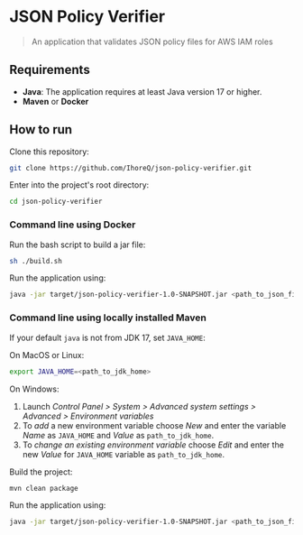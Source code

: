# JSON Policy Verifier

> An application that validates JSON policy files for AWS IAM roles

## Requirements

- **Java**: The application requires at least Java version 17 or higher.
- **Maven** or **Docker**

## How to run

Clone this repository:
```bash
git clone https://github.com/IhoreQ/json-policy-verifier.git
```

Enter into the project's root directory:

```bash
cd json-policy-verifier
```

### Command line using Docker

Run the bash script to build a jar file:

```bash
sh ./build.sh
```

Run the application using:

```bash
java -jar target/json-policy-verifier-1.0-SNAPSHOT.jar <path_to_json_file>
```

### Command line using locally installed Maven

If your default `java` is not from JDK 17, set `JAVA_HOME`:

On MacOS or Linux:

```bash
export JAVA_HOME=<path_to_jdk_home> 
```

On Windows:

1. Launch _Control Panel > System > Advanced system settings > Advanced > Environment variables_
2. To _add_ a new environment variable choose _New_ and enter the variable _Name_ as `JAVA_HOME` and _Value_ as `path_to_jdk_home`.
3. To _change an existing environment variable_ choose _Edit_ and enter the new _Value_ for `JAVA_HOME` variable as `path_to_jdk_home`.

Build the project:

```bash
mvn clean package
```
Run the application using:

```bash
java -jar target/json-policy-verifier-1.0-SNAPSHOT.jar <path_to_json_file>
```